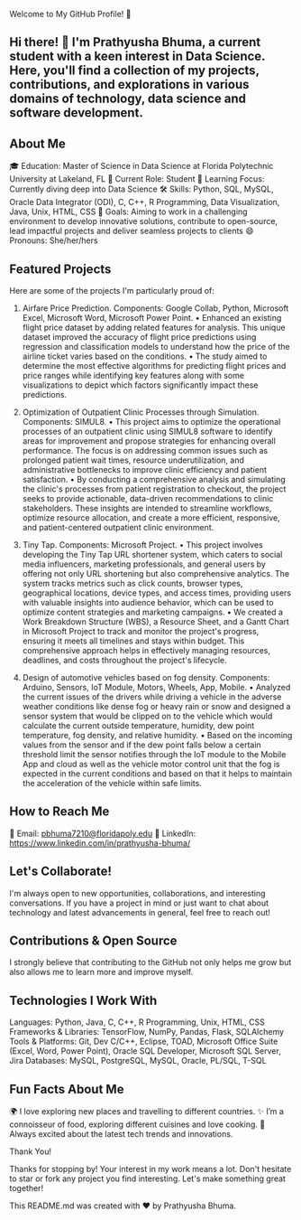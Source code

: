 Welcome to My GitHub Profile! 🎉


## Hi there! 👋 I'm Prathyusha Bhuma, a current student with a keen interest in Data Science. Here, you'll find a collection of my projects, contributions, and explorations in various domains of technology, data science and software development.


## About Me

🎓 Education: Master of Science in Data Science at Florida Polytechnic University at Lakeland, FL
💼 Current Role: Student
🌱 Learning Focus: Currently diving deep into Data Science
🛠 Skills: Python, SQL, MySQL, Oracle Data Integrator (ODI), C, C++, R Programming, Data Visualization, Java, Unix, HTML, CSS
🎯 Goals: Aiming to work in a challenging environment to develop innovative solutions, contribute to open-source, lead impactful projects and deliver seamless projects to clients
😄 Pronouns: She/her/hers


## Featured Projects

Here are some of the projects I'm particularly proud of:

1. Airfare Price Prediction.
Components: Google Collab, Python, Microsoft Excel, Microsoft Word, Microsoft Power Point.
• Enhanced an existing flight price dataset by adding related features for analysis. This unique dataset improved the accuracy of flight price predictions using regression and classification models to understand how the price of the airline ticket varies based on the conditions.
• The study aimed to determine the most effective algorithms for predicting flight prices and price ranges while identifying key features along with some visualizations to depict which factors significantly impact these predictions.

2. Optimization of Outpatient Clinic Processes through Simulation.
Components: SIMUL8.
• This project aims to optimize the operational processes of an outpatient clinic using SIMUL8 software to identify areas for improvement and propose strategies for enhancing overall performance. The focus is on addressing common issues such as prolonged patient wait times, resource underutilization, and administrative bottlenecks to improve clinic efficiency and patient satisfaction.
• By conducting a comprehensive analysis and simulating the clinic's processes from patient registration to checkout, the project seeks to provide actionable, data-driven recommendations to clinic stakeholders. These insights are intended to streamline workflows, optimize resource allocation, and create a more efficient, responsive, and patient-centered outpatient clinic environment.

3. Tiny Tap.
Components: Microsoft Project.
• This project involves developing the Tiny Tap URL shortener system, which caters to social media influencers, marketing professionals, and general users by offering not only URL shortening but also comprehensive analytics. The system tracks metrics such as click counts, browser types, geographical locations, device types, and access times, providing users with valuable insights into audience behavior, which can be used to optimize content strategies and marketing campaigns.
• We created a Work Breakdown Structure (WBS), a Resource Sheet, and a Gantt Chart in Microsoft Project to track and monitor the project's progress, ensuring it meets all timelines and stays within budget. This comprehensive approach helps in effectively managing resources, deadlines, and costs throughout the project's lifecycle.

4. Design of automotive vehicles based on fog density.
Components: Arduino, Sensors, IoT Module, Motors, Wheels, App, Mobile.
• Analyzed the current issues of the drivers while driving a vehicle in the adverse weather conditions like dense fog or heavy rain or snow and designed a sensor system that would be clipped on to the vehicle which would calculate the current outside temperature, humidity, dew point temperature, fog density, and relative humidity.
• Based on the incoming values from the sensor and if the dew point falls below a certain threshold limit the sensor notifies through the IoT module to the Mobile App and cloud as well as the vehicle motor control unit that the fog is expected in the current conditions and based on that it helps to maintain the acceleration of the vehicle within safe limits.


## How to Reach Me

📧 Email: pbhuma7210@floridapoly.edu
💼 LinkedIn: https://www.linkedin.com/in/prathyusha-bhuma/


## Let's Collaborate!

I'm always open to new opportunities, collaborations, and interesting conversations. If you have a project in mind or just want to chat about technology and latest advancements in general, feel free to reach out!


## Contributions & Open Source

I strongly believe that contributing to the GitHub not only helps me grow but also allows me to learn more and improve myself.


## Technologies I Work With

Languages: Python, Java, C, C++, R Programming, Unix, HTML, CSS
Frameworks & Libraries: TensorFlow, NumPy, Pandas, Flask, SQLAlchemy
Tools & Platforms: Git, Dev C/C++, Eclipse, TOAD, Microsoft Office Suite (Excel, Word, Power Point), Oracle SQL Developer, Microsoft SQL Server, Jira
Databases: MySQL, PostgreSQL, MySQL, Oracle, PL/SQL, T-SQL


## Fun Facts About Me

🌍 I love exploring new places and travelling to different countries.
✨ I’m a connoisseur of food, exploring different cuisines and love cooking.
🚀 Always excited about the latest tech trends and innovations.


Thank You!

Thanks for stopping by! Your interest in my work means a lot. Don't hesitate to star or fork any project you find interesting. Let's make something great together!

This README.md was created with ❤️ by Prathyusha Bhuma.
